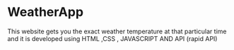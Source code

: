 # WeatherApp
This website gets you the exact weather temperature at that particular time and it is developed using HTML ,CSS , JAVASCRIPT AND API (rapid API)
